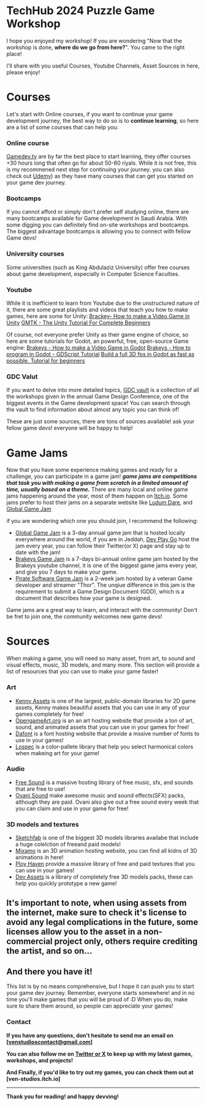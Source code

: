 # TechHub 2024 Puzzle Game Workshop

I hope you enjoyed my workshop!
If you are wondering "Now that the workshop is done, **where do we go from here?**". You came to the right place!

I'll share with you useful Courses, Youtube Channels, Asset Sources in here, please enjoy!


# Courses

Let's start with Online courses, if you want to continue your game development journey, the best way to do so is to **continue learning**, so here are a list of some courses that can help you:

### Online course
[Gamedev.tv](https://www.gamedev.tv/) are by far the best place to start learning, they offer courses +30 hours long that often go for about 50-60 riyals.
While it is not free, this is my recommened next step for continuing your journey.
you can also check out [Udemy](https://www.udemy.com/courses/search/?src=ukw&q=Game+Development)) as they have many courses that can get you started on your game dev journey.

### Bootcamps
If you cannot afford or simply don't prefer self studying online, there are many bootcamps available for Game development in Saudi Arabia. With some digging you can definitely find on-site workshops and bootcamps.
The biggest advantage bootcamps is allowing you to connect with fellow Game devs!

### University courses
Some universities (such as King Abdulaziz University) offer free courses about game development, especially in Computer Science Faculties.

### Youtube
While it is inefficient to learn from Youtube due to the unstructured nature of it, there are some great playlists and videos that teach you how to make games, here are some for Unity:
[Brackey- How to make a Video Game in Unity](https://www.youtube.com/playlist?list=PLPV2KyIb3jR53Jce9hP7G5xC4O9AgnOuL)
[GMTK - The Unity Tutorial For Complete Beginners](https://youtu.be/XtQMytORBmM?si=Zk-EpHk7opqCZKii)

Of course, not everyone prefer Unity as their game engine of choice, so here are some tutorials for Godot, an powerful, free, open-source Game engine:
[Brakeys - How to make a Video Game in Godot](https://www.youtube.com/watch?v=LOhfqjmasi0)
[Brakeys - How to program in Godot - GDScript Tutorial](https://www.youtube.com/watch?v=e1zJS31tr88&t=131s)
[Build a full 3D fps in Godot as fast as possible. Tutorial for beginners](https://www.youtube.com/watch?v=fqvNNQQPPS8&t=812s)


### GDC Valut
If you want to delve into more detailed topics, [GDC vault](gdcvault.com) is a collection of all the workshops given in the annual Game Design Conference, one of the biggest events in the Game development space! You can search through the vault to find information about almost any topic you can think of!

These are just some sources, there are tons of sources available! ask your fellow game devs! everyone will be happy to help!


# Game Jams
Now that you have some experience making games and ready for a challenge, you can participate in a game jam!
_**game jams are competitions that task you with making a game from scratch in a limited amount of time, usually based on a theme.**_
There are many local and online game jams happening around the year, most of them happen on [Itch.io](https://itch.io/jams).
Some jams prefer to host their jams on a separate website like [Ludum Dare](https://ldjam.com/), and [Global Game Jam](https://globalgamejam.org/)

if you are wondering which one you should join, I recommend the following:
- [Global Game Jam](https://globalgamejam.org/) is a 3-day annual game jam that is hosted locally everywhere around the world, if you are in Jeddah, [Dev Play Go](https://x.com/DevPlayGo) host the jam every year, you can follow their Twitter(or X) page and stay up to date with the jam!
- [Brakeys Game Jam](https://itch.io/jam/brackeys-12) is a 7-days bi-annual online game jam hosted by the Brakeys youtube channel, it is one of the biggest game jams every year, and give you 7 days to make your game.
- [Pirate Software Game Jam](https://itch.io/jam/pirate) is a 2-week jam hosted by a veteran Game developer and streamer "Thor". The unqiue difference in this jam is the requirement to submit a Game Design Document (GDD), which is a document that describes how your game is designed.

Game jams are a great way to learn, and interact with the community! Don't be fret to join one, the community welcomes new game devs!

# Sources
When making a game, you will need so many asset, from art, to sound and visual effects, music, 3D models, and many more. This section will provide a list of resources that you can use to make your game faster!

### Art
- [Kenny Assets](kenney.nl) is one of the largest, public-domain libraries for 2D game assets, Kenny makes beautiful assets that you can use in any of your games completely for free!
- [OpengameArt.org](opengameart.org) is an an art hosting website that provide a ton of art, sound, and animated assets that you can use in your games for free!
- [Dafont](dafont.com) is a font hosting website that provide a mssive number of fonts to use in your games!
- [Lospec](lospec.com) is a color-pallete library that help you select harmonical colors when makeing art for your game!

### Audio
- [Free Sound](freesound.org) is a massive hosting library of free music, sfx, and sounds that are free to use!
- [Ovani Sound](ovanisound.com) make awesome music and sound effects(SFX) packs, although they are paid. Ovani also give out a free sound every week that you can claim and use in your game for free!

### 3D models and textures
- [Sketchfab](sketchfab.com) is one of the biggest 3D models libraries availabe that include a huge colelction of freeand paid models!
- [Mixamo](mixamo.com) is an 3D animation hosting website, you can find all kidns of 3D animations in here!
- [Ploy Haven](polyhaven.com) provide a massive library of free and paid textures that you can use in your games!
- [Dev Assets](devassets.com) is a library of completely free 3D models packs, these can help you quickly prototype a new game!

It's important to note, when using assets from the internet, **make sure to check it's license to avoid any legal complications** in the future, some licenses allow you to the asset in a non-commercial project only, others require crediting the artist, and so on...
---
## And there you have it!
This list is by no means comprehensive, but I hope it can push you to start your game dev journey. Remember, everyone starts somewhere! and in no time you'll make games that you will be proud of :D
When you do, make sure to share them around, so people can appreciate your games!

### Contact
**If you have any questions, don't hesitate to send me an email on [venstudioscontact@gmail.com]**

**You can also follow me on [Twitter or X](x.com/ven_omar_) to keep up with my latest games, workshops, and projects!**

**And Finally, if you'd like to try out my games, you can check them out at [ven-studios.itch.io]**

---
**Thank you for reading! and happy devving!**
